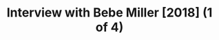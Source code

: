 ---
layout: manifest
title: Interview with Bebe Miller [2018] (1 of 4)
manifest_name: interview-with-bebe-mille-2018-1-of-4-

---